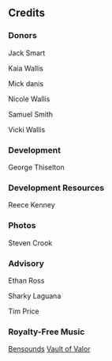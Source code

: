 <h2>Credits</h2>

<h3>Donors</h3>
<p>Jack Smart</p>
<p>Kaia Wallis</p>
<p>Mick danis</p>
<p>Nicole Wallis</p>
<p>Samuel Smith</p>
<p>Vicki Wallis</p>

<h3>Development</h3>
<p>George Thiselton</p>

<h3>Development Resources</h3>
<p>Reece Kenney</p>

<h3>Photos</h3>
<p>Steven Crook</p>

<h3>Advisory</h3>
<p>Ethan Ross</p>
<p>Sharky Laguana</p>
<p>Tim Price</p>

<h3>Royalty-Free Music</h3>
<a href="https://www.bensound.com/" target="_blank">Bensounds</a>
<a href="https://www.vaultofvalor.com/" target="_blank">Vault of Valor</a>
